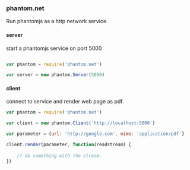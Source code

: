 ﻿### phantom.net

Run phantomjs as a http network service.

#### server

start a phantomjs service on port 5000

```javascript

var phantom = require('phantom.net')

var server = new phantom.Server(5000)
```

#### client

connect to service and render web page as pdf. 

```javascript
var phantom = require('phantom.net')

var client = new phantom.Client('http://localhost:5000')

var parameter = {url: 'http://google.com', mime: 'application/pdf'}

client.render(parameter, function(readstream) {
	
	// do something with the stream.
})
```